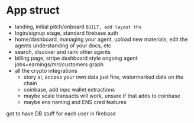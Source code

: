 # App struct

 - landing, initial pitch/onboard `BUILT, add layout tho`
 - login/signup stage, standard firebase auth
 - home/dashboard, managing your agent, upload new materials, edit the agents understanding of your docs, etc 
 - search, discover and rank other agents
 - billing page, stripe dashboard style ongoing agent jobs+earnings/mrr/customers graph
 - all the crypto integrations
     - story ai, access your own data just fine, watermarked data on the chain 
     - coinbase, add mpc wallet extractions
     - maybe scale transacts will work, unsure if that adds to coinbase 
     - maybe ens naming and ENS cred features

 got to have DB stuff for each user in firebase
